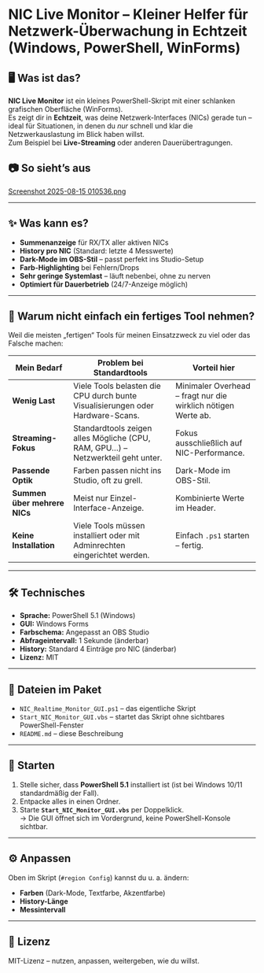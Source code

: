 # NIC Live Monitor – Kleiner Helfer für Netzwerk-Überwachung in Echtzeit (Windows, PowerShell, WinForms)

## 🖥 Was ist das?
**NIC Live Monitor** ist ein kleines PowerShell-Skript mit einer schlanken grafischen Oberfläche (WinForms).  
Es zeigt dir in **Echtzeit**, was deine Netzwerk-Interfaces (NICs) gerade tun – ideal für Situationen, in denen du *nur* schnell und klar die Netzwerkauslastung im Blick haben willst.  
Zum Beispiel bei **Live-Streaming** oder anderen Dauerübertragungen.

## 📷 So sieht’s aus
[Screenshot 2025-08-15 010536.png](https://github.com/richtertoralf/RX-TX_Monitor/blob/27bcaadd973e67d47ce00d32bd1c345266044c7d/Screenshot%202025-08-15%20010536.png)


---

## ✨ Was kann es?
- **Summenanzeige** für RX/TX aller aktiven NICs
- **History pro NIC** (Standard: letzte 4 Messwerte)
- **Dark-Mode im OBS-Stil** – passt perfekt ins Studio-Setup
- **Farb-Highlighting** bei Fehlern/Drops
- **Sehr geringe Systemlast** – läuft nebenbei, ohne zu nerven
- **Optimiert für Dauerbetrieb** (24/7-Anzeige möglich)

---

## 🤔 Warum nicht einfach ein fertiges Tool nehmen?
Weil die meisten „fertigen“ Tools für meinen Einsatzzweck zu viel oder das Falsche machen:

| Mein Bedarf | Problem bei Standardtools | Vorteil hier |
|-------------|---------------------------|--------------|
| **Wenig Last** | Viele Tools belasten die CPU durch bunte Visualisierungen oder Hardware-Scans. | Minimaler Overhead – fragt nur die wirklich nötigen Werte ab. |
| **Streaming-Fokus** | Standardtools zeigen alles Mögliche (CPU, RAM, GPU…) – Netzwerkteil geht unter. | Fokus ausschließlich auf NIC-Performance. |
| **Passende Optik** | Farben passen nicht ins Studio, oft zu grell. | Dark-Mode im OBS-Stil. |
| **Summen über mehrere NICs** | Meist nur Einzel-Interface-Anzeige. | Kombinierte Werte im Header. |
| **Keine Installation** | Viele Tools müssen installiert oder mit Adminrechten eingerichtet werden. | Einfach `.ps1` starten – fertig. |

---

## 🛠 Technisches
- **Sprache:** PowerShell 5.1 (Windows)
- **GUI:** Windows Forms
- **Farbschema:** Angepasst an OBS Studio
- **Abfrageintervall:** 1 Sekunde (änderbar)
- **History:** Standard 4 Einträge pro NIC (änderbar)
- **Lizenz:** MIT

---

## 📂 Dateien im Paket
- `NIC_Realtime_Monitor_GUI.ps1` – das eigentliche Skript
- `Start_NIC_Monitor_GUI.vbs` – startet das Skript ohne sichtbares PowerShell-Fenster
- `README.md` – diese Beschreibung

---

## 🚀 Starten
1. Stelle sicher, dass **PowerShell 5.1** installiert ist (ist bei Windows 10/11 standardmäßig der Fall).
2. Entpacke alles in einen Ordner.
3. Starte **`Start_NIC_Monitor_GUI.vbs`** per Doppelklick.  
   → Die GUI öffnet sich im Vordergrund, keine PowerShell-Konsole sichtbar.

---

## ⚙ Anpassen
Oben im Skript (`#region Config`) kannst du u. a. ändern:
- **Farben** (Dark-Mode, Textfarbe, Akzentfarbe)
- **History-Länge**
- **Messintervall**

---

## 📜 Lizenz
MIT-Lizenz – nutzen, anpassen, weitergeben, wie du willst.
